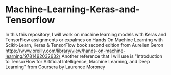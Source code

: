 # Machine-Learning-Keras-and-Tensorflow
In this this repository, I will work on machine learning models with Keras and TensorFlow assignments or expalmes on Hands On Machine Learning with Scikit-Learn, Keras & TensorFlow book second edition from Aurelien Geron 
https://www.oreilly.com/library/view/hands-on-machine-learning/9781492032632/
Another reference that I will use is "Introduction to TensorFlow for Artificial Intelligence, Machine Learning, and Deep Learning" from Coursera by Laurence Moroney